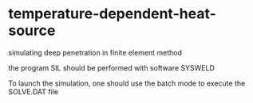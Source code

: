 # temperature-dependent-heat-source
simulating deep penetration in finite element method

the program SIL should be performed with software SYSWELD

To launch the simulation, one should use the batch mode to execute the SOLVE.DAT file
